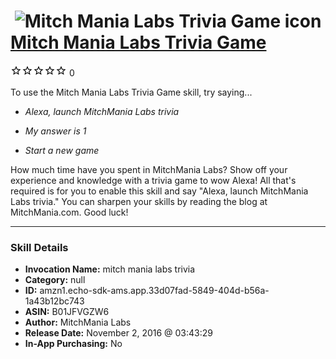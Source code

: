 # &nbsp;<img src="skill_icon" alt="Mitch Mania Labs Trivia Game icon" width="36"> [Mitch Mania Labs Trivia Game](http://alexa.amazon.com/#skills/amzn1.echo-sdk-ams.app.33d07fad-5849-404d-b56a-1a43b12bc743)
![0 stars](../../images/ic_star_border_black_18dp_1x.png)![0 stars](../../images/ic_star_border_black_18dp_1x.png)![0 stars](../../images/ic_star_border_black_18dp_1x.png)![0 stars](../../images/ic_star_border_black_18dp_1x.png)![0 stars](../../images/ic_star_border_black_18dp_1x.png) 0

To use the Mitch Mania Labs Trivia Game skill, try saying...

* *Alexa, launch MitchMania Labs trivia*

* *My answer is 1*

* *Start a new game*

How much time have you spent in MitchMania Labs?  Show off your experience and knowledge with a trivia game to wow Alexa!  All that's required is for you to enable this skill and say "Alexa, launch MitchMania Labs trivia."  You can sharpen your skills by reading the blog at MitchMania.com.  Good luck!

***

### Skill Details

* **Invocation Name:** mitch mania labs trivia
* **Category:** null
* **ID:** amzn1.echo-sdk-ams.app.33d07fad-5849-404d-b56a-1a43b12bc743
* **ASIN:** B01JFVGZW6
* **Author:** MitchMania Labs
* **Release Date:** November 2, 2016 @ 03:43:29
* **In-App Purchasing:** No
